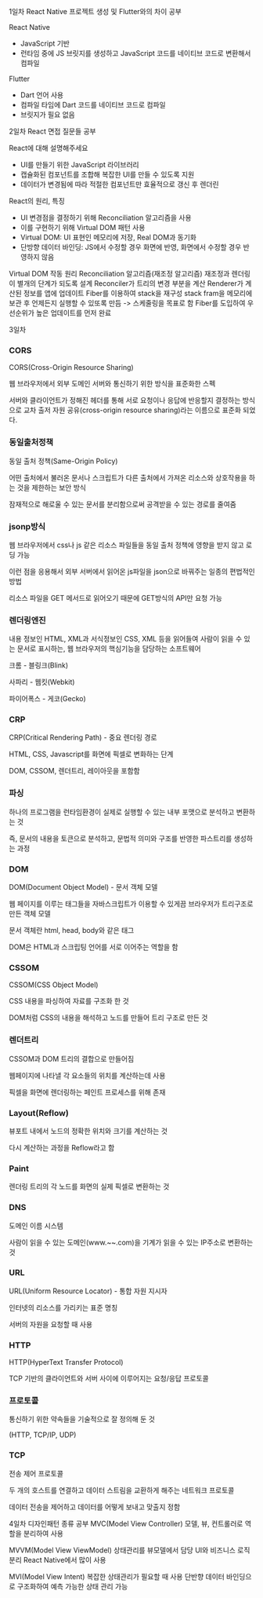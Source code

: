1일차
React Native 프로젝트 생성 및 Flutter와의 차이 공부

React Native
- JavaScript 기반
- 런타임 중에 JS 브릿지를 생성하고 JavaScript 코드를 네이티브 코드로 변환해서 컴파일

Flutter
- Dart 언어 사용
- 컴파일 타임에 Dart 코드를 네이티브 코드로 컴파일
- 브릿지가 필요 없음

2일차
React 면접 질문들 공부

React에 대해 설명해주세요
- UI를 만들기 위한 JavaScript 라이브러리
- 캡슐화된 컴포넌트를 조합해 복잡한 UI를 만들 수 있도록 지원
- 데이터가 변경됨에 따라 적절한 컴포넌트만 효율적으로 갱신 후 렌더린

React의 원리, 특징
- UI 변경점을 결정하기 위해 Reconciliation 알고리즘을 사용
- 이를 구현하기 위해 Virtual DOM 패턴 사용
- Virtual DOM: UI 표현인 메모리에 저장, Real DOM과 동기화
- 단방향 데이터 바인딩: JS에서 수정할 경우 화면에 반영, 화면에서 수정할 경우 반영하지 않음

Virtual DOM 작동 원리
Reconciliation 알고리즘(재조정 알고리즘)
재조정과 렌더링이 별개의 단계가 되도록 설계
Reconciler가 트리의 변경 부분을 계산
Renderer가 계산된 정보를 앱에 업데이트
Fiber를 이용하여 stack을 재구성
stack fram을 메모리에 보관 후 언제든지 실행할 수 있또록 만듬
-> 스케줄링을 목표로 함
Fiber를 도입하여 우선순위가 높은 업데이트를 먼저 완료

3일차
### CORS

CORS(Cross-Origin Resource Sharing)

웹 브라우저에서 외부 도메인 서버와 통신하기 위한 방식을 표준화한 스펙

서버와 클라이언트가 정해진 헤더를 통해 서로 요청이나 응답에 반응할지 결정하는 방식으로 교차 출저 자원 공유(cross-origin resource sharing)라는 이름으로 표준화 되었다.

### 동일출처정책

동일 출처 정책(Same-Origin Policy)

어떤 출처에서 불러온 문서나 스크립트가 다른 출처에서 가져온 리소스와 상호작용을 하는 것을 제한하는 보안 방식

잠재적으로 해로울 수 있는 문서를 분리함으로써 공격받을 수 있는 경로를 줄여줌

### jsonp방식

웹 브라우저에서 css나 js 같은 리소스 파일들을 동일 출처 정책에 영향을 받지 않고 로딩 가능

이런 점을 응용해서 외부 서버에서 읽어온 js파일을 json으로 바꿔주는 일종의 편법적인 방법

리소스 파일을 GET 메서드로 읽어오기 때문에 GET방식의 API만 요청 가능

### 렌더링엔진

내용 정보인 HTML, XML과 서식정보인 CSS, XML 등을 읽어들여 사람이 읽을 수 있는 문서로 표시하는, 웹 브라우저의 핵심기능을 담당하는 소프트웨어

크롬 - 블링크(Blink)

사파리 - 웹킷(Webkit)

파이어폭스 - 게코(Gecko)

### CRP

CRP(Critical Rendering Path) - 중요 렌더링 경로

HTML, CSS, Javascript를 화면에 픽셀로 변화하는 단계

DOM, CSSOM, 렌더트리, 레이아웃을 포함함

### 파싱

하나의 프로그램을 런타임환경이 실제로 실행할 수 있는 내부 포맷으로 분석하고 변환하는 것

즉, 문서의 내용을 토큰으로 분석하고, 문법적 의미와 구조를 반영한 파스트리를 생성하는 과정

### DOM

DOM(Document Object Model) - 문서 객체 모델

웹 페이지를 이루는 태그들을 자바스크립트가 이용할 수 있게끔 브라우저가 트리구조로 만든 객체 모델

문서 객체란 html, head, body와 같은 태그

DOM은 HTML과 스크립팅 언어를 서로 이어주는 역할을 함

### CSSOM

CSSOM(CSS Object Model)

CSS 내용을 파싱하여 자료를 구조화 한 것

DOM처럼 CSS의 내용을 해석하고 노드를 만들어 트리 구조로 만든 것

### 렌더트리

CSSOM과 DOM 트리의 결합으로 만들어짐

웹페이지에 나타낼 각 요소들의 위치를 계산하는데 사용

픽셀을 화면에 렌더링하는 페인트 프로세스를 위해 존재

### Layout(Reflow)

뷰포트 내에서 노드의 정확한 위치와 크기를 계산하는 것

다시 계산하는 과정을 Reflow라고 함

### Paint

렌더링 트리의 각 노드를 화면의 실제 픽셀로 변환하는 것

### DNS

도메인 이름 시스템

사람이 읽을 수 있는 도메인(www.~~.com)을 기계가 읽을 수 있는 IP주소로 변환하는 것

### URL

URL(Uniform Resource Locator) - 통합 자원 지시자

인터넷의 리소스를 가리키는 표준 명칭

서버의 자원을 요청할 때 사용

### HTTP

HTTP(HyperText Transfer Protocol)

TCP 기반의 클라이언트와 서버 사이에 이루어지는 요청/응답 프로토콜

### 프로토콜

통신하기 위한 약속들을 기술적으로 잘 정의해 둔 것

(HTTP, TCP/IP, UDP)

### TCP

전송 제어 프로토콜

두 개의 호스트를 연결하고 데이터 스트림을 교환하게 해주는 네트워크 프로토콜

데이터 전송을 제어하고 데이터를 어떻게 보내고 맞출지 정함

4일차
디자인패턴 종류 공부
MVC(Model View Controller)
모델, 뷰, 컨트롤러로 역할을 분리하여 사용

MVVM(Model View ViewModel)
상태관리를 뷰모델에서 담당
UI와 비즈니스 로직 분리
React Native에서 많이 사용

MVI(Model View Intent)
복잡한 상태관리가 필요할 때 사용
단반향 데이터 바인딩으로 구조화하여 예측 가능한 상태 관리 가능